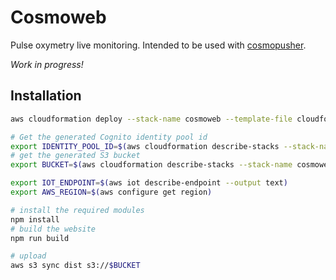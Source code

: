 # Cosmoweb

Pulse oxymetry live monitoring. Intended to be used with
[cosmopusher](https://github.com/konz/cosmopusher).

*Work in progress!*

## Installation

```bash
aws cloudformation deploy --stack-name cosmoweb --template-file cloudformation/website.yaml --capabilities CAPABILITY_NAMED_IAM

# Get the generated Cognito identity pool id
export IDENTITY_POOL_ID=$(aws cloudformation describe-stacks --stack-name cosmoweb --query "Stacks[0].Outputs[?OutputKey=='cognitoIdentityPoolId'].OutputValue" --output text)
# get the generated S3 bucket
export BUCKET=$(aws cloudformation describe-stacks --stack-name cosmoweb --query "Stacks[0].Outputs[?OutputKey=='bucketName'].OutputValue" --output text)

export IOT_ENDPOINT=$(aws iot describe-endpoint --output text)
export AWS_REGION=$(aws configure get region)

# install the required modules
npm install
# build the website
npm run build

# upload
aws s3 sync dist s3://$BUCKET
```
